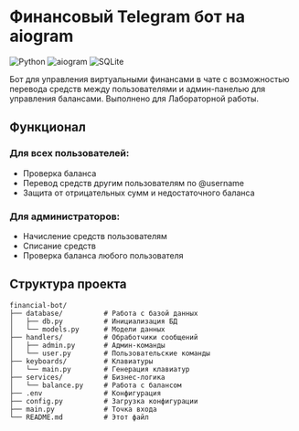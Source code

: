 # Финансовый Telegram бот на aiogram

![Python](https://img.shields.io/badge/Python-3.9+-blue.svg)
![aiogram](https://img.shields.io/badge/aiogram-3.x-green.svg)
![SQLite](https://img.shields.io/badge/SQLite-3-lightgrey.svg)

Бот для управления виртуальными финансами в чате с возможностью перевода средств между пользователями и админ-панелью для управления балансами. Выполнено для Лабораторной работы.

## Функционал

### Для всех пользователей:
- Проверка баланса
- Перевод средств другим пользователям по @username
- Защита от отрицательных сумм и недостаточного баланса

### Для администраторов:
- Начисление средств пользователям
- Списание средств
- Проверка баланса любого пользователя

## Структура проекта

```
financial-bot/
├── database/          # Работа с базой данных
│   ├── db.py          # Инициализация БД
│   └── models.py      # Модели данных
├── handlers/          # Обработчики сообщений
│   ├── admin.py       # Админ-команды
│   └── user.py        # Пользовательские команды
├── keyboards/         # Клавиатуры
│   └── main.py        # Генерация клавиатур
├── services/          # Бизнес-логика
│   └── balance.py     # Работа с балансом
├── .env               # Конфигурация
├── config.py          # Загрузка конфигурации
├── main.py            # Точка входа
└── README.md          # Этот файл
```
